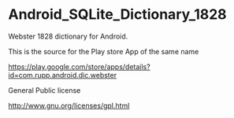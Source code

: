 # Android_SQLite_Dictionary_1828
Webster 1828 dictionary for Android.

This is the source for the Play store App of the same name
 
 https://play.google.com/store/apps/details?id=com.rupp.android.dic.webster

General Public license 

 http://www.gnu.org/licenses/gpl.html
